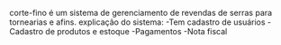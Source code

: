 corte-fino
é um sistema de gerenciamento de revendas de serras para tornearias e afins.
explicação do sistema:
-Tem cadastro de usuários
-Cadastro de produtos e estoque
-Pagamentos
-Nota fiscal 